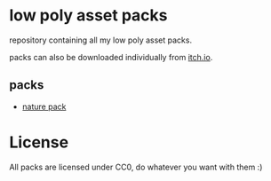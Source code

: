 # low poly asset packs

repository containing all my low poly asset packs.

packs can also be downloaded individually from [itch.io](https://flo-bit.itch.io/).

## packs

- [nature pack](nature-pack/Readme.md)

# License

All packs are licensed under CC0, do whatever you want with them :)